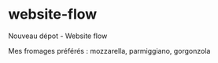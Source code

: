# website-flow
Nouveau dépot - Website flow

Mes fromages préférés : 
mozzarella, parmiggiano, gorgonzola
